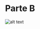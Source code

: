 # Parte B
![alt text](https://github.com/btmluiz/digitalhouse-desafio-kotlin/blob/parte/B/UML.png?raw=true)

